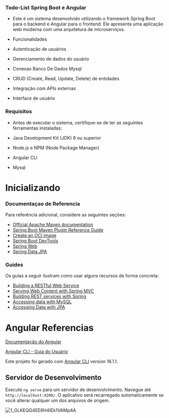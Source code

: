 ### Todo-List  Spring Boot e Angular
* Este é um sistema desenvolvido utilizando o framework Spring Boot para o backend e Angular para o frontend. Ele apresenta uma aplicação web moderna com uma arquitetura de microserviços.

* Funcionalidades
* Autenticação de usuários
* Gerenciamento de dados do usuário
* Conexao Banco De Dados Mysql 
* CRUD (Create, Read, Update, Delete) de entidades
* Integração com APIs externas
* Interface de usuário


### Requisitos
* Antes de executar o sistema, certifique-se de ter as seguintes ferramentas instaladas:

* Java Development Kit (JDK) 8 ou superior
* Node.js e NPM (Node Package Manager)
* Angular CLI
* Mysql




# Inicializando

### Documentaçao de Referencia
Para referência adicional, considere as seguintes seções:

* [Official Apache Maven documentation](https://maven.apache.org/guides/index.html)
* [Spring Boot Maven Plugin Reference Guide](https://docs.spring.io/spring-boot/docs/3.1.1/maven-plugin/reference/html/)
* [Create an OCI image](https://docs.spring.io/spring-boot/docs/3.1.1/maven-plugin/reference/html/#build-image)
* [Spring Boot DevTools](https://docs.spring.io/spring-boot/docs/3.1.1/reference/htmlsingle/#using.devtools)
* [Spring Web](https://docs.spring.io/spring-boot/docs/3.1.1/reference/htmlsingle/#web)
* [Spring Data JPA](https://docs.spring.io/spring-boot/docs/3.1.1/reference/htmlsingle/#data.sql.jpa-and-spring-data)

### Guides
Os guias a seguir ilustram como usar alguns recursos de forma concreta:

* [Building a RESTful Web Service](https://spring.io/guides/gs/rest-service/)
* [Serving Web Content with Spring MVC](https://spring.io/guides/gs/serving-web-content/)
* [Building REST services with Spring](https://spring.io/guides/tutorials/rest/)
* [Accessing data with MySQL](https://spring.io/guides/gs/accessing-data-mysql/)
* [Accessing Data with JPA](https://spring.io/guides/gs/accessing-data-jpa/)




#  Angular Referencias

 [Documentação do Angular](https://angular.io/docs)

 [Angular CLI - Guia do Usuário](https://angular.io/cli)
 
 

Este projeto foi gerado com [Angular CLI](https://github.com/angular/angular-cli) version 16.1.1.

## Servidor de Desenvolvimento

Execute `ng serve` para um servidor de desenvolvimento. Navegue até `http://localhost:4200/`. O aplicativo será recarregado automaticamente se você alterar qualquer um dos arquivos de origem.



![1_GLKEQG4EE6H4IEk1VAMp4A](https://github.com/Leonardograut/Todolist-Spring-Angular/assets/98924684/3f6c6ad1-28c7-41d5-919d-7211f6a42018)





